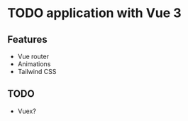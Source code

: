 # TODO application with Vue 3

## Features

- Vue router
- Animations
- Tailwind CSS

## TODO

- Vuex?
